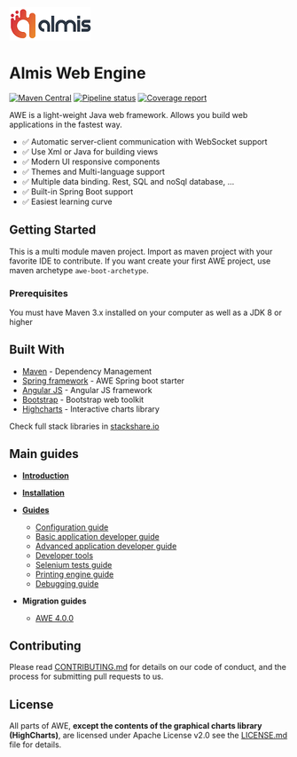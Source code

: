 ![logo_almis](wiki/images/logo_almis.png)

# **Almis Web Engine**

[![Maven Central](https://img.shields.io/maven-central/v/com.almis.awe/awe-parent.svg?label=Maven%20Central)](https://search.maven.org/search?q=g:%22com.almis.awe%22%20AND%20a:%22awe-parent%22)
[![Pipeline status](https://gitlab.com/awe-team/awe/badges/<branch>/pipeline.svg)](https://gitlab.com/awe-team/awe/commits/<branch>)
[![Coverage report](https://gitlab.com/awe-team/awe/badges/<branch>/coverage.svg)](https://gitlab.com/awe-team/awe/commits/<branch>)

AWE is a light-weight Java web framework. Allows you build web applications in the fastest way.

- ✅  Automatic server-client communication with WebSocket support
- ✅  Use Xml or Java for building views
- ✅  Modern UI responsive components
- ✅  Themes and Multi-language support
- ✅  Multiple data binding. Rest, SQL and noSql database, ...
- ✅ Built-in Spring Boot support
- ✅ Easiest learning curve

## Getting Started

This is a multi module maven project. Import as maven project with your favorite IDE to contribute. If you want create your first AWE project, use maven archetype `awe-boot-archetype`.

### Prerequisites
You must have Maven 3.x installed on your computer as well as a JDK 8 or higher

## Built With
* [Maven](https://maven.apache.org/) - Dependency Management
* [Spring framework](https://spring.io/) - AWE Spring boot starter
* [Angular JS](https://angularjs.org/) - Angular JS framework
* [Bootstrap](https://getbootstrap.com/) - Bootstrap web toolkit
* [Highcharts](https://www.highcharts.com/) - Interactive charts library

Check full stack libraries in [stackshare.io](https://stackshare.io/almis-informatica-financiera/awe)

## Main guides

* **[Introduction](wiki/introduction.md)**
* **[Installation](wiki/installation.md)**
* **[Guides](wiki/guides.md)**
  * [Configuration guide](wiki/configuration-guide.md)
  * [Basic application developer guide](wiki/basic-developer-guide.md)
  * [Advanced application developer guide](wiki/advanced-developer-guide.md)
  * [Developer tools](wiki/developer-tools.md)
  * [Selenium tests guide](wiki/selenium-tests-guide.md)
  * [Printing engine guide](wiki/print-guide.md)
  * [Debugging guide](wiki/debugging-guide.md)

* **Migration guides**
  * [AWE 4.0.0](wiki/awe-4.0-migration-guide.md)
  
## Contributing

Please read [CONTRIBUTING.md](CONTRIBUTING.md) for details on our code of conduct, and the process for submitting pull requests to us.

## License

All parts of AWE, **except the contents of the graphical charts library (HighCharts)**, are licensed
under Apache License v2.0 see the [LICENSE.md](LICENSE.md) file for details.